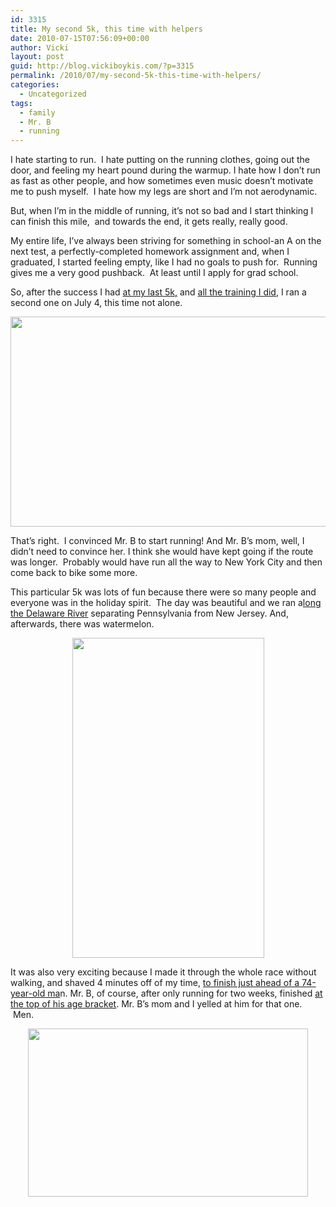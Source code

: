 ```yaml
---
id: 3315
title: My second 5k, this time with helpers
date: 2010-07-15T07:56:09+00:00
author: Vicki
layout: post
guid: http://blog.vickiboykis.com/?p=3315
permalink: /2010/07/my-second-5k-this-time-with-helpers/
categories:
  - Uncategorized
tags:
  - family
  - Mr. B
  - running
---
```

I hate starting to run.  I hate putting on the running clothes, going out the door, and feeling my heart pound during the warmup. I hate how I don&#8217;t run as fast as other people, and how sometimes even music doesn&#8217;t motivate me to push myself.  I hate how my legs are short and I&#8217;m not aerodynamic.

But, when I&#8217;m in the middle of running, it&#8217;s not so bad and I start thinking I can finish this mile,  and towards the end, it gets really, really good.

My entire life, I&#8217;ve always been striving for something in school-an A on the next test, a perfectly-completed homework assignment and, when I graduated, I started feeling empty, like I had no goals to push for.  Running gives me a very good pushback.  At least until I apply for grad school.

So, after the success I had [at my last 5k,](http://blog.vickiboykis.com/2010/06/10/in-which-i-run-my-first-5k/) and [all the training I did](http://blog.vickiboykis.com/2010/06/29/mr-bs-mom-inspires-me-to-drive-mr-b-to-dehydration/), I ran a second one on July 4, this time not alone.

<p style="text-align: center;">
  <a href="http://blog.vickiboykis.com/wp-content/uploads/2010/07/IMAG0188.jpg"><img class="aligncenter size-full wp-image-3319" title="IMAG0188" src="http://blog.vickiboykis.com/wp-content/uploads/2010/07/IMAG0188.jpg" alt="" width="560" height="336" /></a>
</p>

<p style="text-align: left;">
  That&#8217;s right.  I convinced Mr. B to start running! And Mr. B&#8217;s mom, well, I didn&#8217;t need to convince her. I think she would have kept going if the route was longer.  Probably would have run all the way to New York City and then come back to bike some more.
</p>

<p style="text-align: left;">
  This particular 5k was lots of fun because there were so many people and everyone was in the holiday spirit.  The day was beautiful and we ran a<a href="http://www.ushistory.org/washingtoncrossing/">long the Delaware River</a> separating Pennsylvania from New Jersey. And, afterwards, there was watermelon.
</p>

<p style="text-align: center;">
  <a href="http://blog.vickiboykis.com/wp-content/uploads/2010/07/IMAG0190.jpg"><img class="aligncenter size-full wp-image-3322" title="IMAG0190" src="http://blog.vickiboykis.com/wp-content/uploads/2010/07/IMAG0190.jpg" alt="" width="307" height="512" /></a>
</p>

<p style="text-align: left;">
  It was also very exciting because I made it through the whole race without walking, and shaved 4 minutes off of my time, <a href="http://www.compuscore.com/cs2010/july/revrun5k.htm#12:00 PACE">to finish just ahead of a 74-year-old ma</a>n. Mr. B, of course, after only running for two weeks, finished <a href="http://www.compuscore.com/cs2010/july/revrun5k.htm#agegroup">at the top of his age bracket</a>. Mr. B&#8217;s mom and I yelled at him for that one.  Men.
</p>

<p style="text-align: center;">
  <a href="http://blog.vickiboykis.com/wp-content/uploads/2010/07/IMAG0179.jpg"><img class="aligncenter size-full wp-image-3331" title="IMAG0179" src="http://blog.vickiboykis.com/wp-content/uploads/2010/07/IMAG0179.jpg" alt="" width="448" height="269" /></a>
</p>

<p style="text-align: left;">
